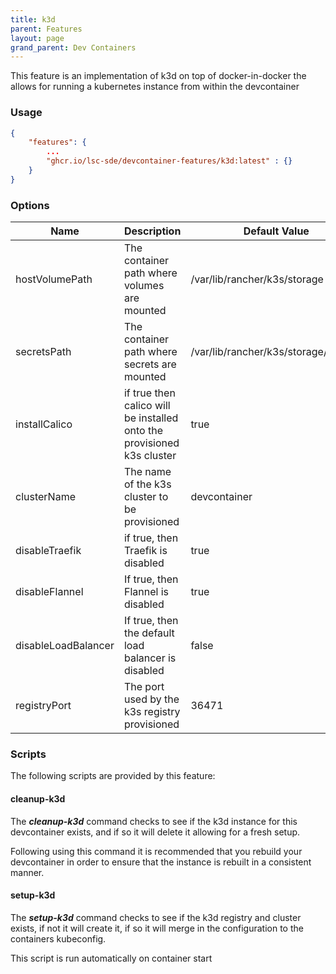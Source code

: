 ```yaml
---
title: k3d
parent: Features
layout: page
grand_parent: Dev Containers
---
```


This feature is an implementation of k3d on top of docker-in-docker the allows for running a kubernetes instance from within the devcontainer

### Usage

```json
{
    "features": {
        ...
		"ghcr.io/lsc-sde/devcontainer-features/k3d:latest" : {}
    }
}
```

### Options

| Name | Description | Default Value |
| --- | --- | --- |
| hostVolumePath | The container path where volumes are mounted | /var/lib/rancher/k3s/storage |
| secretsPath | The container path where secrets are mounted | /var/lib/rancher/k3s/storage/secrets |
| installCalico | if true then calico will be installed onto the provisioned k3s cluster | true |
| clusterName | The name of the k3s cluster to be provisioned | devcontainer |
| disableTraefik | if true, then Traefik is disabled | true |
| disableFlannel | If true, then Flannel is disabled | true |
| disableLoadBalancer | If true, then the default load balancer is disabled | false | 
| registryPort | The port used by the k3s registry provisioned | 36471 |

### Scripts
The following scripts are provided by this feature:

#### cleanup-k3d
The ***cleanup-k3d*** command checks to see if the k3d instance for this devcontainer exists, and if so it will delete it allowing for a fresh setup.

Following using this command it is recommended that you rebuild your devcontainer in order to ensure that the instance is rebuilt in a consistent manner.

#### setup-k3d
The ***setup-k3d*** command checks to see if the k3d registry and cluster exists, if not it will create it, if so it will merge in the configuration to the containers kubeconfig.

This script is run automatically on container start